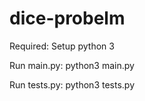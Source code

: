 # dice-probelm

Required:
Setup python 3

Run main.py:
python3 main.py

Run tests.py:
python3 tests.py
